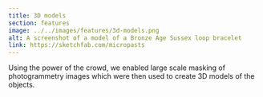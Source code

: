```yaml
---
title: 3D models
section: features
image: ../../images/features/3d-models.png
alt: A screenshot of a model of a Bronze Age Sussex loop bracelet
link: https://sketchfab.com/micropasts
---
```

Using the power of the crowd, we enabled large scale masking of photogrammetry images which were then used to create 3D models of the objects. 